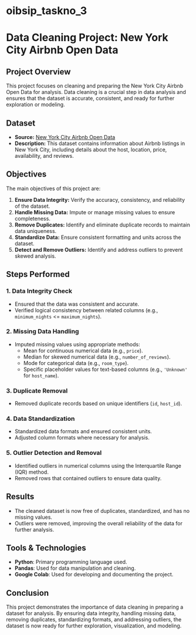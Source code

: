 # oibsip_taskno_3

# Data Cleaning Project: New York City Airbnb Open Data

## Project Overview

This project focuses on cleaning and preparing the New York City Airbnb Open Data for analysis. Data cleaning is a crucial step in data analysis and ensures that the dataset is accurate, consistent, and ready for further exploration or modeling.

## Dataset

- **Source:** [New York City Airbnb Open Data](https://www.kaggle.com/datasets/dgomonov/new-york-city-airbnb-open-data)
- **Description:** This dataset contains information about Airbnb listings in New York City, including details about the host, location, price, availability, and reviews.

## Objectives

The main objectives of this project are:
1. **Ensure Data Integrity:** Verify the accuracy, consistency, and reliability of the dataset.
2. **Handle Missing Data:** Impute or manage missing values to ensure completeness.
3. **Remove Duplicates:** Identify and eliminate duplicate records to maintain data uniqueness.
4. **Standardize Data:** Ensure consistent formatting and units across the dataset.
5. **Detect and Remove Outliers:** Identify and address outliers to prevent skewed analysis.

## Steps Performed

### 1. Data Integrity Check
- Ensured that the data was consistent and accurate.
- Verified logical consistency between related columns (e.g., `minimum_nights` <= `maximum_nights`).

### 2. Missing Data Handling
- Imputed missing values using appropriate methods:
  - Mean for continuous numerical data (e.g., `price`).
  - Median for skewed numerical data (e.g., `number_of_reviews`).
  - Mode for categorical data (e.g., `room_type`).
  - Specific placeholder values for text-based columns (e.g., `'Unknown'` for `host_name`).

### 3. Duplicate Removal
- Removed duplicate records based on unique identifiers (`id`, `host_id`).

### 4. Data Standardization
- Standardized data formats and ensured consistent units.
- Adjusted column formats where necessary for analysis.

### 5. Outlier Detection and Removal
- Identified outliers in numerical columns using the Interquartile Range (IQR) method.
- Removed rows that contained outliers to ensure data quality.

## Results

- The cleaned dataset is now free of duplicates, standardized, and has no missing values.
- Outliers were removed, improving the overall reliability of the data for further analysis.

## Tools & Technologies

- **Python**: Primary programming language used.
- **Pandas**: Used for data manipulation and cleaning.
- **Google Colab**: Used for developing and documenting the project.

## Conclusion

This project demonstrates the importance of data cleaning in preparing a dataset for analysis. By ensuring data integrity, handling missing data, removing duplicates, standardizing formats, and addressing outliers, the dataset is now ready for further exploration, visualization, and modeling.
